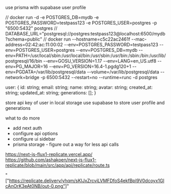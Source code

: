 use prisma with supabase
user profile

// docker run -d -e POSTGRES_DB=mydb -e POSTGRES_PASSWORD=testpass123 -e POSTGRES_USER=postgres -p "6500:5432" postgres
// DATABASE_URL="postgresql://postgres:testpass123@localhost:6500/mydb?schema=public"
// docker run --hostname=c5c22ac2461f --mac-address=02:42:ac:11:00:02 --env=POSTGRES_PASSWORD=testpass123 --env=POSTGRES_USER=postgres --env=POSTGRES_DB=mydb --env=PATH=/usr/local/sbin:/usr/local/bin:/usr/sbin:/usr/bin:/sbin:/bin:/usr/lib/postgresql/16/bin --env=GOSU_VERSION=1.17 --env=LANG=en_US.utf8 --env=PG_MAJOR=16 --env=PG_VERSION=16.4-1.pgdg120+1 --env=PGDATA=/var/lib/postgresql/data --volume=/var/lib/postgresql/data --network=bridge -p 6500:5432 --restart=no --runtime=runc -d postgres

user: {
id: string;
email: string;
name: string;
avatar: string;
created_at: string;
updated_at: string;
generations: [];
}

store api key of user in local storage
use supabase to store user profile and generations

what to do more

- add next auth
- configure api options
- configure ui sidebar
- prisma storage - figure out a way for less api calls

https://next-js-flux1-replicate.vercel.app/
https://github.com/ashakoen/next-js-flux1-replicate/blob/main/src/app/api/replicate/route.ts


  "["https://replicate.delivery/yhqm/sKIJxZrcviLVMFDfoS4ekfBpI9V0dcoyx1GlcAnOrK3eAt0NB/out-0.png"]"